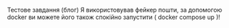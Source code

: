 Тестове завдання (блог)
Я використовував фейкер пошти, за допомогою docker ви можете його також спокійно запустити ( docker compose up )!
